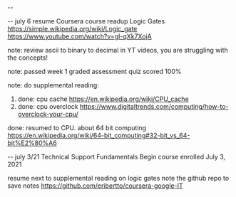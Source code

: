 --



--
july 6 resume Coursera course 
readup Logic Gates https://simple.wikipedia.org/wiki/Logic_gate https://www.youtube.com/watch?v=gI-qXk7XojA

note: review ascii to binary to decimal in YT videos, you are struggling with the concepts!

note: passed week 1 graded assessment quiz scored 100%

note: do supplemental reading:
1. done: cpu cache https://en.wikipedia.org/wiki/CPU_cache
2. done: cpu overclock https://www.digitaltrends.com/computing/how-to-overclock-your-cpu/

done: resumed to CPU.
about 64 bit computing https://en.wikipedia.org/wiki/64-bit_computing#32-bit_vs_64-bit%E2%80%A6


--
july 3/21
Technical Support Fundamentals
Begin course enrolled July 3, 2021

resume next to supplemental reading on logic gates
note the github repo to save notes https://github.com/eribertto/coursera-google-IT
